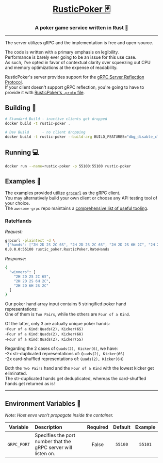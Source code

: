 <div align="center">
<br>
<a href="https://github.com/kon14/RusticPoker" target="_blank">
    <h1>RusticPoker 🃏</h1>
</a>
<h3>A poker game service written in Rust 🦀</h3>
</div>

<hr />

The server utilizes gRPC and the implementation is free and open-source.

The code is written with a primary emphasis on legibility.<br />
Performance is barely ever going to be an issue for this use case.<br />
As such, I've opted in favor of contextual clarity over squeezing out CPU and memory optimizations at the expense of readability.

RusticPoker's server provides support for the [gRPC Server Reflection Protocol](https://github.com/grpc/grpc/blob/master/doc/server-reflection.md).<br />
If your client doesn't support gRPC reflection, you're going to have to provide it with [RusticPoker's `.proto` file](https://github.com/kon14/RusticPoker/blob/main/src/proto/rustic_poker.proto).

## Building 🔨 <a name="building"></a>

``` bash
# Standard Build - inactive clients get dropped
docker build -t rustic-poker .

# Dev Build      - no client dropping
docker build -t rustic-poker --build-arg BUILD_FEATURES="dbg_disable_client_watch" .
```

## Running 💻 <a name="running"></a>

``` bash
docker run --name=rustic-poker -p 55100:55100 rustic-poker
```

## Examples 🧪 <a name="examples"></a>

The examples provided utilize [`grpcurl`](https://github.com/fullstorydev/grpcurl) as the gRPC client.<br />
You may alternatively build your own client or choose any API testing tool of your choice.<br />
The `awesome-grpc` repo maintains a [comprehensive list of useful tooling](https://github.com/grpc-ecosystem/awesome-grpc#tools).

### RateHands <a name="examples-rate-hands"></a>

_Request:_
``` bash
grpcurl -plaintext -d \
'{"hands": ["2H 2D 2S 2C 6S", "2H 2D 2S 2C 6S", "2H 2D 2S 6H 2C", "2H 2D 2S 2C 5S", "AH AD 3S 3H 6C", "2H 2D 6H 2S 2C"]}' \
0.0.0.0:55100 rustic_poker.RusticPoker.RateHands
```

_Response:_
``` bash
{
  "winners": [
    "2H 2D 2S 2C 6S",
    "2H 2D 2S 6H 2C",
    "2H 2D 6H 2S 2C"
  ]
}
```

Our poker hand array input contains 5 stringified poker hand representations:<br />
One of them is `Two Pairs`, while the others are `Four of a Kind`.<br />

Of the latter, only 3 are actually unique poker hands:<br />
-`Four of a Kind`: `Quads(2), Kicker(6S)`<br />
-`Four of a Kind`: `Quads(2), Kicker(6H)`<br />
-`Four of a Kind`: `Quads(2), Kicker(5S)`<br />

Regarding the 2 cases of `Quads(2), Kicker(6)`, we have:<br />
-2x str-duplicated representations of: `Quads(2), Kicker(6S)`<br />
-2x card-shuffled representations of: `Quads(2), Kicker(6H)`<br />

Both the `Two Pairs` hand and the `Four of a Kind` with the lowest kicker get eliminated.<br />
The str-duplicated hands get deduplicated, whereas the card-shuffled hands get returned as is!<br />

---

## Environment Variables 📃 <a name="env-vars"></a>

_Note: Host envs won't propagate inside the container._

|  Variable   | Description                                                    | Required | Default | Example |
|:-----------:|:---------------------------------------------------------------|:--------:|:-------:|:-------:|
| `GRPC_PORT` | Specifies the port number that the gRPC server will listen on. |  False   | `55100` | `55101` |
